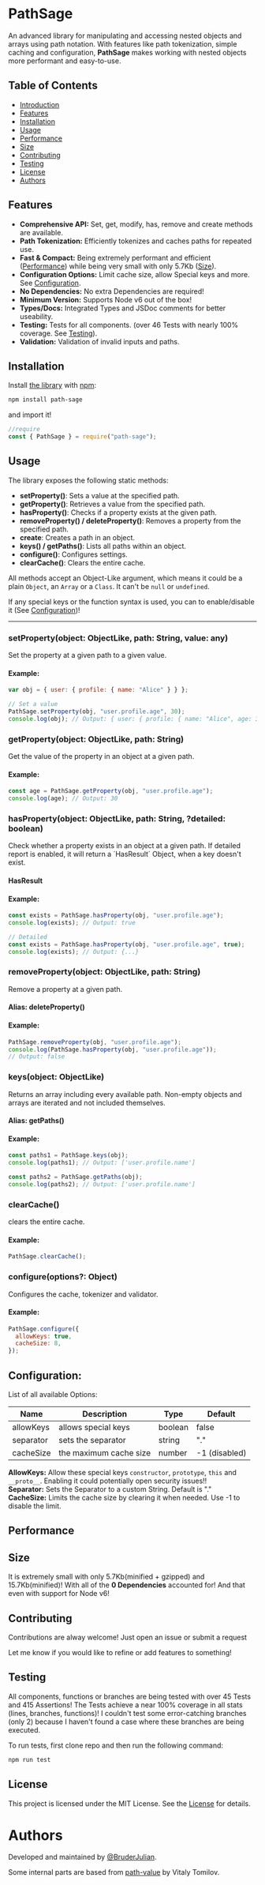 # PathSage

An advanced library for manipulating and accessing nested objects and arrays using path notation.
With features like path tokenization, simple caching and configuration,
**PathSage** makes working with nested objects more performant and easy-to-use.

## Table of Contents

- [Introduction](#introduction)
- [Features](#features)
- [Installation](#installation)
- [Usage](#usage)
- [Performance](#performance)
- [Size](#size)
- [Contributing](#contributing)
- [Testing](#testing)
- [License](#license)
- [Authors](#authors)

## Features

- **Comprehensive API:** Set, get, modify, has, remove and create methods are available.
- **Path Tokenization:** Efficiently tokenizes and caches paths for repeated use.
- **Fast & Compact:** Being extremely performant and efficient ([Performance](#performance)) while being very small with only 5.7Kb ([Size](#size)).
- **Configuration Options:** Limit cache size, allow Special keys and more. See [Configuration](#configuration).
- **No Dependencies:** No extra Dependencies are required!
- **Minimum Version:** Supports Node v6 out of the box!
- **Types/Docs:** Integrated Types and JSDoc comments for better useability.
- **Testing:** Tests for all components. (over 46 Tests with nearly 100% coverage. See [Testing](#testing)).
- **Validation:** Validation of invalid inputs and paths.

## Installation

Install [the library](https://www.npmjs.com/package/path-sage) with [npm](https://www.npmjs.com):

```bash
npm install path-sage
```

and import it!

```javascript
//require
const { PathSage } = require("path-sage");
```

## Usage

The library exposes the following static methods:

- **setProperty()**: Sets a value at the specified path.
- **getProperty()**: Retrieves a value from the specified path.
- **hasProperty()**: Checks if a property exists at the given path.
- **removeProperty() / deleteProperty()**: Removes a property from the specified path.
- **create**: Creates a path in an object.
- **keys() / getPaths()**: Lists all paths within an object.
- **configure()**: Configures settings.
- **clearCache()**: Clears the entire cache.

All methods accept an Object-Like argument, which means it could be a plain `Object`, an `Array` or a `Class`. It can't be `null` or `undefined`.

If any special keys or the function syntax is used, you can to enable/disable it (See [Configuration](#configuration))!

---

### setProperty(object: ObjectLike, path: String, value: any)

Set the property at a given path to a given value.

#### Example:

```javascript
var obj = { user: { profile: { name: "Alice" } } };

// Set a value
PathSage.setProperty(obj, "user.profile.age", 30);
console.log(obj); // Output: { user: { profile: { name: "Alice", age: 30 } } };
```

### getProperty(object: ObjectLike, path: String)

Get the value of the property in an object at a given path.

#### Example:

```javascript
const age = PathSage.getProperty(obj, "user.profile.age");
console.log(age); // Output: 30
```

### hasProperty(object: ObjectLike, path: String, ?detailed: boolean)

Check whether a property exists in an object at a given path.
If detailed report is enabled, it will return a ´HasResult´ Object, when a key doesn't exist.

#### HasResult

#### Example:

```javascript
const exists = PathSage.hasProperty(obj, "user.profile.age");
console.log(exists); // Output: true

// Detailed
const exists = PathSage.hasProperty(obj, "user.profile.age", true);
console.log(exists); // Output: {...}
```

### removeProperty(object: ObjectLike, path: String)

Remove a property at a given path.

#### Alias: deleteProperty()

#### Example:

```javascript
PathSage.removeProperty(obj, "user.profile.age");
console.log(PathSage.hasProperty(obj, "user.profile.age"));
// Output: false
```

### keys(object: ObjectLike)

Returns an array including every available path. Non-empty objects and arrays are iterated and not included themselves.

#### Alias: getPaths()

#### Example:

```javascript
const paths1 = PathSage.keys(obj);
console.log(paths1); // Output: ['user.profile.name']

const paths2 = PathSage.getPaths(obj);
console.log(paths2); // Output: ['user.profile.name']
```

### clearCache()

clears the entire cache.

#### Example:

```javascript
PathSage.clearCache();
```

### configure(options?: Object)

Configures the cache, tokenizer and validator.

#### Example:

```javascript
PathSage.configure({
  allowKeys: true,
  cacheSize: 8,
});
```

## Configuration:

List of all available Options:

| Name      | Description            | Type    | Default       |
| --------- | ---------------------- | ------- | ------------- |
| allowKeys | allows special keys    | boolean | false         |
| separator | sets the separator     | string  | "."           |
| cacheSize | the maximum cache size | number  | -1 (disabled) |

**AllowKeys:** Allow these special keys `constructor`, `prototype`, `this` and `__proto__`.
Enabling it could potentially open security issues!!
<br>
**Separator:** Sets the Separator to a custom String. Default is "."
<br>
**CacheSize:** Limits the cache size by clearing it when needed. Use -1 to disable the limit.

## Performance

## Size

It is extremely small with only 5.7Kb(minified + gzipped) and 15.7Kb(minified)! With all of the **0 Dependencies** accounted for! And that even with support for Node v6!

## Contributing

Contributions are alway welcome! Just open an issue or submit a request

Let me know if you would like to refine or add features to something!

## Testing

All components, functions or branches are being tested with over 45 Tests and 415 Assertions!
The Tests achieve a near 100% coverage in all stats (lines, branches, functions)!
I couldn't test some error-catching branches (only 2) because I haven't found a case where these branches are being executed.

To run tests, first clone repo and then run the following command:

```bash
npm run test
```

## License

This project is licensed under the MIT License. See the [License](LICENSE) for details.

# Authors

Developed and maintained by [@BruderJulian](https://www.github.com/BruderJulian).

Some internal parts are based from [path-value](https://github.com/vitaly-t/path-value) by Vitaly Tomilov.
